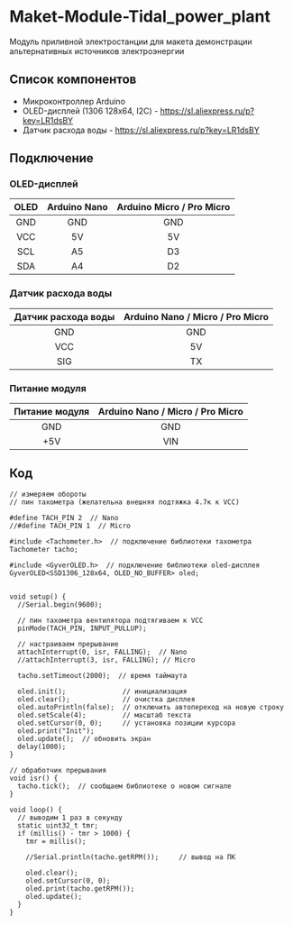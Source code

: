 # Maket-Module-Tidal_power_plant
 Модуль приливной электростанции для макета демонстрации альтернативных источников электроэнергии

## Список компонентов
 
* Микроконтроллер Arduino
* OLED-дисплей (1306 128x64, I2C) - https://sl.aliexpress.ru/p?key=LR1dsBY
* Датчик расхода воды - https://sl.aliexpress.ru/p?key=LR1dsBY


## Подключение

### OLED-дисплей

| OLED	| Arduino Nano |	Arduino Micro / Pro Micro |
| :---:| :---:| :---:|
| GND	| GND |	GND |
| VCC	| 5V |	5V |
| SCL	| A5 | D3 |
| SDA	| A4 |	D2 |

### Датчик расхода воды

| Датчик расхода воды	| Arduino Nano / Micro / Pro Micro |
| :---:| :---:| 
| GND	| GND |	
| VCC	| 5V |	
| SIG	| TX | 

### Питание модуля

| Питание модуля	| Arduino Nano / Micro / Pro Micro |
| :---:| :---:| 
| GND	| GND |	
| +5V	| VIN |	

## Код
```
// измеряем обороты
// пин тахометра (желательна внешняя подтяжка 4.7к к VCC)

#define TACH_PIN 2  // Nano
//#define TACH_PIN 1  // Micro

#include <Tachometer.h>  // подключение библиотеки тахометра
Tachometer tacho;

#include <GyverOLED.h>  // подключение библиотеки oled-дисплея
GyverOLED<SSD1306_128x64, OLED_NO_BUFFER> oled;


void setup() {
  //Serial.begin(9600);

  // пин тахометра вентилятора подтягиваем к VCC
  pinMode(TACH_PIN, INPUT_PULLUP);

  // настраиваем прерывание
  attachInterrupt(0, isr, FALLING);  // Nano
  //attachInterrupt(3, isr, FALLING); // Micro

  tacho.setTimeout(2000);  // время таймаута

  oled.init();              // инициализация
  oled.clear();             // очистка дисплея
  oled.autoPrintln(false);  // отключить автопереход на новую строку
  oled.setScale(4);         // масштаб текста
  oled.setCursor(0, 0);     // установка позиции курсора
  oled.print("Init");
  oled.update();  // обновить экран
  delay(1000);
}

// обработчик прерывания
void isr() {
  tacho.tick();  // сообщаем библиотеке о новом сигнале
}

void loop() {
  // выводим 1 раз в секунду
  static uint32_t tmr;
  if (millis() - tmr > 1000) {
    tmr = millis();

    //Serial.println(tacho.getRPM());     // вывод на ПК

    oled.clear();
    oled.setCursor(0, 0);
    oled.print(tacho.getRPM());
    oled.update();
  }
}
```